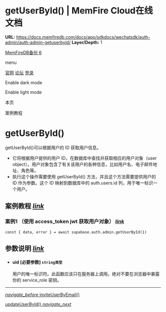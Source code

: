 # getUserById() | MemFire Cloud在线文档

**URL:** https://docs.memfiredb.com/docs/app/sdkdocs/wechatsdk/auth-admin/auth-admin-getuserbyid/
**Layer/Depth:** 1

[MemFireDB备份 6](/)

menu

[官网](https://memfiredb.com/)
[论坛](https://community.memfiredb.com/)
[登录](https://cloud.memfiredb.com/auth/login)

Enable dark mode

Enable light mode

本页

案例教程

# getUserById()

getUserById()可以根据用户的 ID 获取用户信息。

* 它将根据用户提供的用户 ID，在数据库中查找并获取相应的用户对象（user object）。用户对象包含了有关该用户的各种信息，比如用户名、电子邮件地址、角色等。
* 执行这个操作需要使用 getUserById() 方法，并且这个方法需要提供用户的 ID 作为参数。这个 ID 映射到数据库中的 auth.users.id 列，用于唯一标识一个用户。

## 案例教程 [*link*](#%e6%a1%88%e4%be%8b%e6%95%99%e7%a8%8b)

### 案例1 （使用 access\_token jwt 获取用户对象） [*link*](#%e6%a1%88%e4%be%8b1-%e4%bd%bf%e7%94%a8-access_token-jwt-%e8%8e%b7%e5%8f%96%e7%94%a8%e6%88%b7%e5%af%b9%e8%b1%a1)

```
const { data, error } = await supabase.auth.admin.getUserById(1)
```

## 参数说明 [*link*](#%e5%8f%82%e6%95%b0%e8%af%b4%e6%98%8e)

* #### uid [必要参数] `string类型`

  用户的唯一标识符。此函数应该只在服务器上调用。绝对不要在浏览器中暴露你的 service\_role 密钥。

---

[*navigate\_before* inviteUserByEmail()](/docs/app/sdkdocs/wechatsdk/auth-admin/auth-admin-inviteuserbyemail/)

[updateUserById() *navigate\_next*](/docs/app/sdkdocs/wechatsdk/auth-admin/auth-admin-updateuserbyid/)